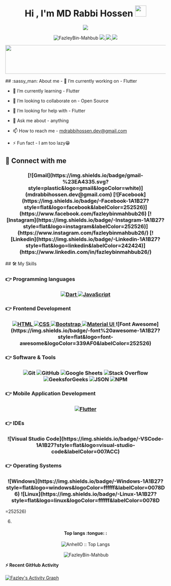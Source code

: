 <h1 align="center">Hi , I'm MD Rabbi Hossen <img src="https://media.giphy.com/media/hvRJCLFzcasrR4ia7z/giphy.gif" width="35"></h1>
<p align="center">
  <a href="https://github.com/DenverCoder1/readme-typing-svg"><img src="https://readme-typing-svg.herokuapp.com?lines=Passionate+Self-Learner;Always%20learning%20new%20things&center=true&width=500&height=50"></a>
</p>

<p align="center"> <img src="https://komarev.com/ghpvc/?username=FazleyBin-Mahbub&label=Profile%20views&color=0e75b6&style=flat" alt="FazleyBin-Mahbub" /> <a href="https://github.com/ryo-ma/github-profile-trophy/issues">
    <img src="https://img.shields.io/badge/Age-21-brighteen"/> 
  </a>
  <a href="https://github.com/ryo-ma/github-profile-trophy/network/members">
    <img src="https://img.shields.io/badge/Focus-Frontend-brighteen"/> 
  </a>  
  <a href="https://github.com/ryo-ma/github-profile-trophy/stargazers">
    <img src="https://img.shields.io/badge/Living-Gazipur-brighteen"/> 
  </a>
     </p>

 <p align="center" >
  <img x height=90 width=800 src="https://github-profile-trophy.vercel.app/?username=FazleyBin-Mahbub&column=8&theme=onedark&no-frame=true"/>
</p>
## :sassy_man:  About me
- 🔭 I’m currently working on - Flutter

- 🌱 I’m currently learning - Flutter

- 👯 I’m looking to collaborate on - Open Source

- 🤝 I’m looking for help with - Flutter

- 💬 Ask me about - anything
 
- 📫 How to reach me - mdrabbihossen.dev@gmail.com 

- ⚡ Fun fact - I am too lazy😁

## 🤝 Connect with me

<h3 align="center">
[![Gmail](https://img.shields.io/badge/gmail-%23EA4335.svg?style=plastic&logo=gmail&logoColor=white)](mdrabbihossen.dev@gmail.com)
[![Facebook](https://img.shields.io/badge/-Facebook-1A1B27?style=flat&logo=facebook&labelColor=252526)](https://www.facebook.com/fazleybinmahbub26)
[![Instagram](https://img.shields.io/badge/-Instagram-1A1B27?style=flat&logo=instagram&labelColor=252526)](https://www.instagram.com/fazleybinmahbub26/)
[![Linkedin](https://img.shields.io/badge/-Linkedin-1A1B27?style=flat&logo=linkedin&labelColor=242424)](https://www.linkedin.com/in/fazleybinmahbub26/)


</h3>
## 🛠️ My Skills

### 👉 Programming languages

<h3 align="center">
     <a href="https://www.geeksforgeeks.org/dart-tutorial/" target="_blank"> 
     <img alt="Dart" src="https://img.shields.io/badge/-Dart-1A1B27?style=flat&logo=Dart&logoColor=00BEAD&labelColor=252526">
   </a>
    <a href="https://developer.mozilla.org/en-US/docs/Web/JavaScript" target="_blank"> 
     <img alt="JavaScript" src="https://img.shields.io/badge/JavaScript%20-%23F7DF1E.svg?style=plastic&logo=javascript&logoColor=black">
   </a>
  </h3>
 
### 👉 Frontend Development

<h3 align="center">
     <a href="https://www.w3schools.com/html/" target="_blank"> 
   <img alt="HTML" src="https://img.shields.io/badge/-HTML5-1A1B27?style=flat&logo=html5&logoColor=ffffff&labelColor=E34F26">
  </a>   

  <a href="https://www.w3schools.com/css/" target="_blank">
    <img alt="CSS" src="https://img.shields.io/badge/-CSS3-1A1B27?style=flat&logo=css3&logoColor=ffffff&labelColor=1572B6">
  </a>
  <a href="https://getbootstrap.com/docs/5.2/getting-started/introduction/" target="_blank">
    <img alt="Bootstrap" src="https://img.shields.io/badge/-Bootstrap-1A1B27?style=flat&logo=bootstrap&logoColor=ffffff&labelColor=563D7C">
  </a>
     <a href="https://mui.com/material-ui/getting-started/overview/" target="_blank">
    <img alt="Material UI" src="https://img.shields.io/badge/-Material%20UI-1A1B27?style=flat&logo=Material%20UI&logoColor=ffffff&labelColor=0081CB">
  </a>
 ![Font Awesome](https://img.shields.io/badge/-font%20awesome-1A1B27?style=flat&logo=font-awesome&logoColor=339AF0&labelColor=252526)
</h3>

### 👉 Software & Tools
 
<h3 align="center">
  
![Git](https://img.shields.io/badge/-Git-1A1B27?style=flat&logo=git&logoColor=F05032&labelColor=252526)
![GitHub](https://img.shields.io/badge/-GitHub-1A1B27?style=flat&logo=github&logoColor=ffffff&labelColor)
![Google Sheets](https://img.shields.io/badge/Google%20Sheets%20-%2334A853.svg?style=plastic&logo=google%20sheets&logoColor=white)
![Stack Overflow](https://img.shields.io/badge/-Stack%20Overflow-FE7A16?style=plastic&logo=stack-overflow&logoColor=white)
![GeeksforGeeks](https://img.shields.io/badge/geeksforgeeks-%230F9D58.svg?style=plastic&logo=geeksforgeeks&logoColor=white)
![JSON](https://img.shields.io/badge/-JSON-1A1B27?style=flat&logo=JSON&logoColor=ffffff&labelColor=252526)
![NPM](https://img.shields.io/badge/-npm-1A1B27?style=flat&logo=npm&labelColor=252526)
</h3>

### 👉 Mobile Application Development

<h3 align="center">
    <a href="https://www.geeksforgeeks.org/flutter-tutorial/" target="_blank">
    <img alt="Flutter" src="https://img.shields.io/badge/-Flutter-1A1B27?style=flat&logo=Flutter&logoColor=29B0EE&labelColor=252526">
  </a>
</h3>

### 👉 IDEs

<h3 align="center">
 ![Visual Studio Code](https://img.shields.io/badge/-VSCode-1A1B27?style=flat&logo=visual-studio-code&labelColor=007ACC)
</h3>

### 👉 Operating Systems

<h3 align="center">
![Windows](https://img.shields.io/badge/-Windows-1A1B27?style=flat&logo=windows&logoColor=ffffff&labelColor=0078D6)
![Linux](https://img.shields.io/badge/-Linux-1A1B27?style=flat&logo=linux&logoColor=ffffff&labelColor=0078D
</h3>

<!-- ![MongoDB](https://img.shields.io/badge/-MongoDB-1A1B27?style=flat&logo=mongodb&labelColor=252526) -->
<!-- ![Sass](https://img.shields.io/badge/-Sass-1A1B27?style=flat&logo=sass&logoColor=ffffff&labelColor=%23CC6699) -->




<!-- ![Json Web Tokens](https://img.shields.io/badge/-Json%20Web%20Tokens-1A1B27?style=flat&logo=json-web-tokens&logoColor=ffffff&labelColor=252526) -->
=252526)


<!-- ![ESlint](https://img.shields.io/badge/-ESlint-1A1B27?style=flat&logo=ESlint&labelColor=4B32C3) -->
6)




<h4 align="center">Top langs :tongue: :</h4>

<p align="center"><img src="https://github-readme-stats.vercel.app/api/top-langs/?username=FazleyBin-Mahbub&langs_count=10&theme=tokyonight&layout=compact" alt="AnhellO :: Top Langs" /></p>

<p align="center">&nbsp;<img align="center" src="https://github-readme-stats.vercel.app/api?username=FazleyBin-Mahbub&show_icons=true&hide=contribs,prs&cache_seconds=86400&theme=tokyonight" alt="FazleyBin-Mahbub" /></p>

  <summary><b>⚡ Recent GitHub Activity</b></summary>
  <br/>
   <a href="https://github.com/FazleyBin-Mahbub"><img alt="Fazley's Activity Graph" src="https://activity-graph.herokuapp.com/graph?username=FazleyBin-Mahbub&custom_title=FazleyBin-Mahbub's%20Contribution%20Graph&theme=react-dark" /></a>
  <br/>


<br/>

